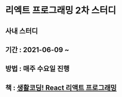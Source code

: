 # 리엑트 프로그래밍 2차 스터디
 

## 사내 스터디
## 기간 : 2021-06-09 ~
## 방법 :  매주 수요일 진행
## 책 : [생활코딩! React 리액트 프로그래밍](http://www.yes24.com/Product/Goods/98551057)